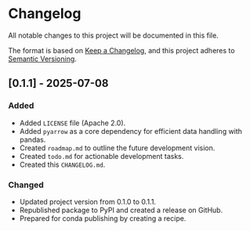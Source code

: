 # Changelog

All notable changes to this project will be documented in this file.

The format is based on [Keep a Changelog](https://keepachangelog.com/en/1.0.0/),
and this project adheres to [Semantic Versioning](https://semver.org/spec/v2.0.0.html).

## [0.1.1] - 2025-07-08

### Added
- Added `LICENSE` file (Apache 2.0).
- Added `pyarrow` as a core dependency for efficient data handling with pandas.
- Created `roadmap.md` to outline the future development vision.
- Created `todo.md` for actionable development tasks.
- Created this `CHANGELOG.md`.

### Changed
- Updated project version from 0.1.0 to 0.1.1.
- Republished package to PyPI and created a release on GitHub.
- Prepared for conda publishing by creating a recipe.
